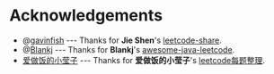 # Acknowledgements
  - @[gavinfish](https://github.com/gavinfish) --- Thanks for **Jie Shen**'s [leetcode-share](https://github.com/gavinfish/leetcode-share).
  - @[Blankj](https://github.com/Blankj) --- Thanks for **Blankj**'s [awesome-java-leetcode](https://github.com/Blankj/awesome-java-leetcode).
  - [爱做饭的小莹子](https://www.cnblogs.com/springfor/) --- Thanks for **爱做饭的小莹子**'s [leetcode每题整理](https://www.cnblogs.com/springfor/category/596835.html).
